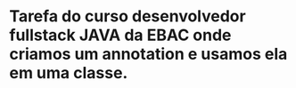 # Tarefa do curso desenvolvedor fullstack JAVA da EBAC onde criamos um annotation e usamos ela em uma classe.
